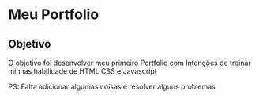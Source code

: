 <h1>
    <span> Meu Portfolio </span>
</h1>

## Objetivo
O objetivo foi desenvolver meu primeiro Portfolio com Intenções de treinar minhas habilidade de HTML CSS e Javascript

PS: Falta adicionar algumas coisas e resolver alguns problemas
